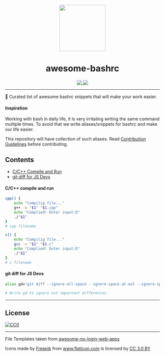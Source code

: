 <p align="center"><img src="https://image.flaticon.com/icons/svg/977/977504.svg" width="150"><p>
<h1 align="center">awesome-bashrc</h1>

<p align="center">
<a href="https://github.com/sindresorhus/awesome">
    <img align="center" src="https://cdn.rawgit.com/sindresorhus/awesome/d7305f38d29fed78fa85652e3a63e154dd8e8829/media/badge.svg">
</a>

<a href="/CONTRIBUTING.md">
    <img align="center" src="https://img.shields.io/badge/contributors-needed-yellow.svg">
</a>
<p>
<hr>

🚀 Curated list of awesome bashrc snippets that will make your work easier.

#### Inspiration

Working with bash in daily life, it is very irritating writing the same command multiple times.
To avoid that we write aliases/snippets for bashrc and make our life easier. 

This repository will have collection of such aliases. Read [Contribution Guidelines](CONTRIBUTING.md) before contributing.

## Contents

* [C/C++ Compile and Run](#c-cpp)
* [git diff for JS Devs](#gd-js)


<a id="c-cpp"></a>

#### C/C++ compile and run

```sh
cpp() {
    echo "Compilig file..."
    g++ -o "$1" "$1.cpp"
    echo "Complied! Enter input:D"
    ./"$1"
}
# cpp filename

c() {
    echo "Compilig file..."
    gcc -o "$1" "$1.c"
    echo "Complied! Enter input:D"
    ./"$1"
}
# c filename

```

<a id="gd-jd"></a>

#### git diff for JS Devs

```sh
alias gd="git diff --ignore-all-space --ignore-space-at-eol --ignore-space-change --ignore-blank-lines -- . ':(exclude)*package-lock.json'"

# Write gd to ignore not important differences
```

---

## License

[![CC0](http://mirrors.creativecommons.org/presskit/buttons/88x31/svg/cc-zero.svg)](https://creativecommons.org/publicdomain/zero/1.0/)

---

File Templates taken from [awesome-no-login-web-apps](https://github.com/aviaryan/awesome-no-login-web-apps)
<div>Icons made by <a href="http://www.freepik.com" title="Freepik">Freepik</a> from <a href="https://www.flaticon.com/" title="Flaticon">www.flaticon.com</a> is licensed by <a href="http://creativecommons.org/licenses/by/3.0/" title="Creative Commons BY 3.0" target="_blank">CC 3.0 BY</a></div>
